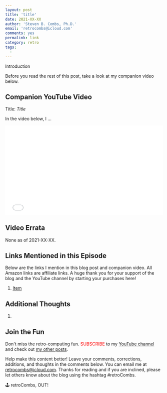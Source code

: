 ```yaml
---
layout: post
title: 'title'
date: 2021-XX-XX
author: 'Steven B. Combs, Ph.D.'
email: 'retrocombs@icloud.com'
comments: yes
permalink: link
category: retro
tags:
  -
---
```


Introduction

Before you read the rest of this post, take a look at my companion video below.

## Companion YouTube Video

Title: _Title_

In the video below, I ...

<div style="position:relative;padding-top:56.25%;"><p><iframe src="link" frameborder="0" allowfullscreen="true" mozallowfullscreen="true" webkitallowfullscreen="true" style="position:absolute;top:0;left:0;width:100%;height:100%;"></iframe></p></div>

## Video Errata

None as of 2021-XX-XX.

## Links Mentioned in this Episode

Below are the links I mention in this blog post and companion video. All Amazon links are affiliate links. A huge thank you for your support of the blog and the YouTube channel by starting your purchases here!

1. [Item](link)

## Additional Thoughts

1.

## Join the Fun

Don't miss the retro-computing fun. <font color="red">SUBSCRIBE</font> to my [YouTube channel](https://www.youtube.com/stevencombs) and check out [my other posts](https://www.stevencombs.com).

Help make this content better! Leave your comments, corrections, additions, and thoughts in the comments below. You can email me at [retrocombs@icloud.com](mailto:retrocombs@icloud.com). Thanks for reading and if you are inclined, please let others know about the blog using the hashtag #retroCombs.

🕹️ retroCombs, OUT!
